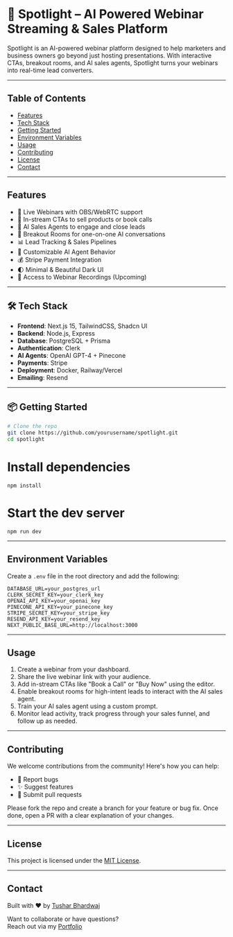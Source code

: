 # 🔦 Spotlight – AI Powered Webinar Streaming & Sales Platform

Spotlight is an AI-powered webinar platform designed to help marketers and business owners go beyond just hosting presentations. With interactive CTAs, breakout rooms, and AI sales agents, Spotlight turns your webinars into real-time lead converters.

---


## Table of Contents

- [Features](#features)
- [Tech Stack](#tech-stack)
- [Getting Started](#getting-started)
- [Environment Variables](#environment-variables)
- [Usage](#usage)
- [Contributing](#contributing)
- [License](#license)
- [Contact](#contact)

---

## Features

- 🎥 Live Webinars with OBS/WebRTC support  
- 🛒 In-stream CTAs to sell products or book calls  
- 🧠 AI Sales Agents to engage and close leads  
- 🔀 Breakout Rooms for one-on-one AI conversations  
- 📊 Lead Tracking & Sales Pipelines  
- 🧩 Customizable AI Agent Behavior  
- 💰 Stripe Payment Integration  
- 🌓 Minimal & Beautiful Dark UI  
- 📼 Access to Webinar Recordings (Upcoming)

---


## 🛠 Tech Stack

- **Frontend**: Next.js 15, TailwindCSS, Shadcn UI  
- **Backend**: Node.js, Express  
- **Database**: PostgreSQL + Prisma  
- **Authentication**: Clerk  
- **AI Agents**: OpenAI GPT-4 + Pinecone  
- **Payments**: Stripe  
- **Deployment**: Docker, Railway/Vercel  
- **Emailing**: Resend  

---

## 📦 Getting Started

```bash
# Clone the repo
git clone https://github.com/yourusername/spotlight.git
cd spotlight
```

# Install dependencies
```
npm install
```

# Start the dev server
```
npm run dev
```

---

## Environment Variables
Create a `.env` file in the root directory and add the following:

```
DATABASE_URL=your_postgres_url
CLERK_SECRET_KEY=your_clerk_key
OPENAI_API_KEY=your_openai_key
PINECONE_API_KEY=your_pinecone_key
STRIPE_SECRET_KEY=your_stripe_key
RESEND_API_KEY=your_resend_key
NEXT_PUBLIC_BASE_URL=http://localhost:3000
```

---

## Usage

1. Create a webinar from your dashboard.
2. Share the live webinar link with your audience.
3. Add in-stream CTAs like "Book a Call" or "Buy Now" using the editor.
4. Enable breakout rooms for high-intent leads to interact with the AI sales agent.
5. Train your AI sales agent using a custom prompt.
6. Monitor lead activity, track progress through your sales funnel, and follow up as needed.

---

## Contributing

We welcome contributions from the community! Here's how you can help:

- 🐛 Report bugs
- ✨ Suggest features
- 📂 Submit pull requests

Please fork the repo and create a branch for your feature or bug fix. Once done, open a PR with a clear explanation of your changes.

---

## License

This project is licensed under the [MIT License](LICENSE).

---

## Contact

Built with ❤️ by [Tushar Bhardwaj](https://tushar-bhardwaj.vercel.app)

Want to collaborate or have questions?  
Reach out via my [Portfolio](https://tushar-bhardwaj.vercel.app)

